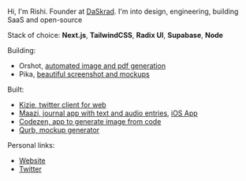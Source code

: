 Hi, I'm Rishi. Founder at [DaSkrad](https://daskrad.com). I'm into design, engineering, building SaaS and open-source

Stack of choice: **Next.js**, **TailwindCSS**, **Radix UI**, **Supabase**, **Node**

Building:
- Orshot, [automated image and pdf generation](https://orshot.com)
- Pika, [beautiful screenshot and mockups](https://pika.style/)

Built:
- [Kizie, twitter client for web](https://kizie.co)
- [Maazi, journal app with text and audio entries](https://maazi.vercel.app), [iOS App](https://apps.apple.com/us/app/maazi-personal-diary/id1535320472)
- [Codezen, app to generate image from code](https://codezen.rishimohan.me)
- [Qurb, mockup generator](https://qurb.rishimohan.me)

Personal links:
- [Website](https://rishimohan.me)
- [Twitter](https://twitter.com/thelifeofrishi)
